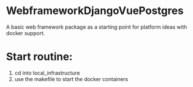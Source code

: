 # WebframeworkDjangoVuePostgres
A basic web framework package as a starting point for platform ideas with docker support.

# Start routine:
1. cd into local_infrastructure
2. use the makefile to start the docker containers
